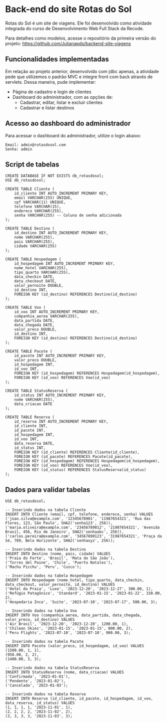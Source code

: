 # Back-end do site Rotas do Sol

Rotas do Sol é um site de viagens. Ele foi desenvolvido como atividade integrada do curso de Desenvolvimento Web Full Stack da Recode.

Para detalhes como modelos, acesse o repositório da primeira versão do projeto: https://github.com/Julianapds/backend-site-viagens

## Funcionalidades implementadas
Em relação ao projeto anterior, desenvolvido com jdbc apenas, a atividade pede que utilizemos o padrão MVC e integre front com back através de servlets. Dessa maneira, pude implementar:


- Página de cadastro e login de clientes
- Dashboard do administrador, com as opções de:
    - Cadastrar, editar, listar e excluir clientes
    - Cadastrar e listar destinos

## Acesso ao dashboard do administrador
Para acessar o dashboard do administrador, utilize o login abaixo:

```
Email: admin@rotasdosol.com
Senha: admin
```

## Script de tabelas

```
CREATE DATABASE IF NOT EXISTS db_rotasdosol;
USE db_rotasdosol;

CREATE TABLE Cliente (
    id_cliente INT AUTO_INCREMENT PRIMARY KEY,
    email VARCHAR(255) UNIQUE,
    cpf VARCHAR(11) UNIQUE,
    telefone VARCHAR(15),
    endereco VARCHAR(255),
    senha VARCHAR(255) -- Coluna de senha adicionada
);

CREATE TABLE Destino (
    id_destino INT AUTO_INCREMENT PRIMARY KEY,
    nome VARCHAR(255),
    pais VARCHAR(255),
    cidade VARCHAR(255)
);

CREATE TABLE Hospedagem (
    id_hospedagem INT AUTO_INCREMENT PRIMARY KEY,
    nome_hotel VARCHAR(255),
    tipo_quarto VARCHAR(255),
    data_checkin DATE,
    data_checkout DATE,
    valor_pernoite DOUBLE,
    id_destino INT,
    FOREIGN KEY (id_destino) REFERENCES Destino(id_destino)
);

CREATE TABLE Voo (
    id_voo INT AUTO_INCREMENT PRIMARY KEY,
    companhia_aerea VARCHAR(255),
    data_partida DATE,
    data_chegada DATE,
    valor_preco DOUBLE,
    id_destino INT,
    FOREIGN KEY (id_destino) REFERENCES Destino(id_destino)
);

CREATE TABLE Pacote (
    id_pacote INT AUTO_INCREMENT PRIMARY KEY,
    valor_preco DOUBLE,
    id_hospedagem INT,
    id_voo INT,
    FOREIGN KEY (id_hospedagem) REFERENCES Hospedagem(id_hospedagem),
    FOREIGN KEY (id_voo) REFERENCES Voo(id_voo)
);

CREATE TABLE StatusReserva (
    id_status INT AUTO_INCREMENT PRIMARY KEY,
    nome VARCHAR(255),
    data_criacao DATE
);

CREATE TABLE Reserva (
    id_reserva INT AUTO_INCREMENT PRIMARY KEY,
    id_cliente INT,
    id_pacote INT,
    id_hospedagem INT,
    id_voo INT,
    data_reserva DATE,
    id_status INT,
    FOREIGN KEY (id_cliente) REFERENCES Cliente(id_cliente),
    FOREIGN KEY (id_pacote) REFERENCES Pacote(id_pacote),
    FOREIGN KEY (id_hospedagem) REFERENCES Hospedagem(id_hospedagem),
    FOREIGN KEY (id_voo) REFERENCES Voo(id_voo),
    FOREIGN KEY (id_status) REFERENCES StatusReserva(id_status)
);
```

## Dados para validar tabelas

```
USE db_rotasdosol;

-- Inserindo dados na tabela Cliente
INSERT INTO Cliente (email, cpf, telefone, endereco, senha) VALUES
('joao.silva@example.com', '12345678901', '11987654321', 'Rua das Flores, 123, São Paulo', SHA2('senha123', 256)),
('maria.oliveira@example.com', '23456789012', '21987654321', 'Avenida Brasil, 456, Rio de Janeiro', SHA2('senhaabc', 256)),
('carlos.pereira@example.com', '34567890123', '31987654321', 'Praça da Sé, 789, Belo Horizonte', SHA2('senhaxyz', 256));

-- Inserindo dados na tabela Destino
INSERT INTO Destino (nome, pais, cidade) VALUES
('Praia do Forte', 'Brasil', 'Mata de São João'),
('Torres del Paine', 'Chile', 'Puerto Natales'),
('Machu Picchu', 'Peru', 'Cusco');

-- Inserindo dados na tabela Hospedagem
INSERT INTO Hospedagem (nome_hotel, tipo_quarto, data_checkin, data_checkout, valor_pernoite, id_destino) VALUES
('Hotel da Praia', 'Luxo', '2023-12-20', '2023-12-27', 300.00, 1),
('Refúgio Patagônico', 'Standard', '2023-01-15', '2023-01-22', 150.00, 2),
('Hospedaria Inca', 'Suite', '2023-07-10', '2023-07-17', 500.00, 3);

-- Inserindo dados na tabela Voo
INSERT INTO Voo (companhia_aerea, data_partida, data_chegada, valor_preco, id_destino) VALUES
('Air Brasil', '2023-12-20', '2023-12-20', 1200.00, 1),
('Chilean Skies', '2023-01-15', '2023-01-15', 800.00, 2),
('Peru Flights', '2023-07-10', '2023-07-10', 900.00, 3);

-- Inserindo dados na tabela Pacote
INSERT INTO Pacote (valor_preco, id_hospedagem, id_voo) VALUES
(1500.00, 1, 1),
(950.00, 2, 2),
(1400.00, 3, 3);

-- Inserindo dados na tabela StatusReserva
INSERT INTO StatusReserva (nome, data_criacao) VALUES
('Confirmada', '2023-01-01'),
('Pendente', '2023-01-02'),
('Cancelada', '2023-01-03');

-- Inserindo dados na tabela Reserva
INSERT INTO Reserva (id_cliente, id_pacote, id_hospedagem, id_voo, data_reserva, id_status) VALUES
(1, 1, 1, 1, '2023-11-01', 1),
(2, 2, 2, 2, '2023-11-02', 2),
(3, 3, 3, 3, '2023-11-03', 3);

```